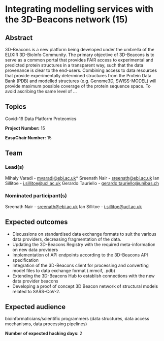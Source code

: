 # Integrating modelling services with the 3D-Beacons network (15)

## Abstract

3D-Beacons is a new platform being developed under the umbrella of the ELIXIR 3D-BioInfo Community. The primary objective of 3D-Beacons is to serve as a common portal that provides FAIR access to experimental and predicted protein structures in a transparent way, such that the data provenance is clear to the end-users. Combining access to data resources that provide experimentally determined structures from the Protein Data Bank (PDB) and modelled structures (e.g. Genome3D, SWISS-MODEL) will provide maximum possible coverage of the protein sequence space. To avoid ascribing the same level of ...

## Topics

Covid-19
 Data Platform
 Proteomics

**Project Number:** 15



**EasyChair Number:** 15

## Team

### Lead(s)

Mihaly Varadi - mvaradi@ebi.ac.uk*
 Sreenath Nair - sreenath@ebi.ac.uk
 Ian Sillitoe - i.sillitoe@ucl.ac.uk
 Gerardo Tauriello - gerardo.tauriello@unibas.ch

### Nominated participant(s)

Sreenath Nair - sreenath@ebi.ac.uk
 Ian Sillitoe - i.sillitoe@ucl.ac.uk

## Expected outcomes

* Discussions on standardised data exchange formats to suit the various data providers, decreasing fragmentation of the data.
 * Updating the 3D-Beacons Registry with the required meta-information on new data providers
 * Implementation of API endpoints according to the 3D-Beacons API specification
 * Integration of the 3D-Beacons client for processing and converting model files to data exchange format (.mmcif, .pdb)
 * Extending the 3D-Beacons Hub to establish connections with the new data provider beacons
 * Developing a proof of concept 3D Beacon network of structural models related to SARS-CoV-2.

## Expected audience

bioinformaticians/scientific programmers (data structures, data access mechanisms, data processing pipelines)

**Number of expected hacking days**: 2


